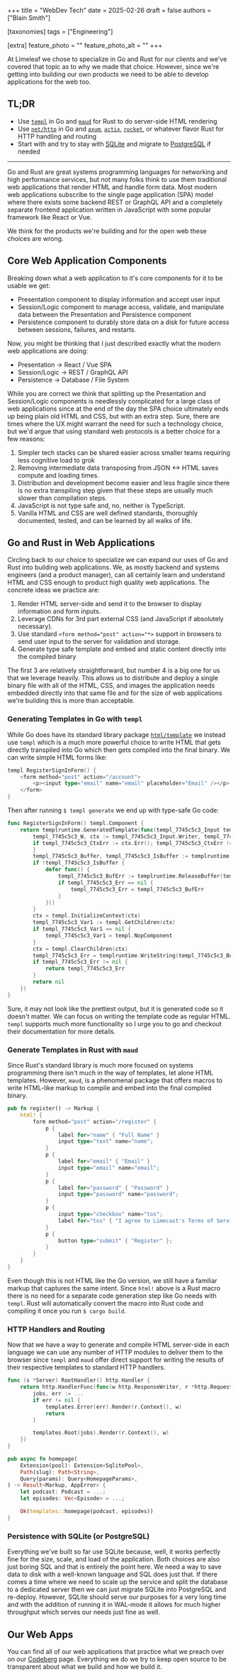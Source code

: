 +++
title = "WebDev Tech"
date = 2025-02-26
draft = false
authors = ["Blain Smith"]

[taxonomies]
tags = ["Engineering"]

[extra]
feature_photo = ""
feature_photo_alt = ""
+++

At Limeleaf we chose to specialize in Go and Rust for our clients and we've covered that topic as to why we made that choice. However, since we're getting into building our own products we need to be able to develop applications for the web too.

<!-- more -->

## TL;DR

- Use [`templ`][0] in Go and [`maud`][1] for Rust to do server-side HTML rendering
- Use [`net/http`][2] in Go and [`axum`][3], [`actix`][4], [`rocket`][5], or whatever flavor Rust for HTTP handling and routing
- Start with and try to stay with [SQLite][6] and migrate to [PostgreSQL][7] if needed

---

Go and Rust are great systems programming languages for networking and high performance services, but not many folks think to use them traditional web applications that render HTML and handle form data. Most modern web applications subscribe to the single page application (SPA) model where there exists some backend REST or GraphQL API and a completely separate frontend application written in JavaScript with some popular framework like React or Vue. 

We think for the products we're building and for the open web these choices are wrong.

## Core Web Application Components

Breaking down what a web application to it's core components for it to be usable we get:

- Presentation component to display information and accept user input
- Session/Logic component to manage access, validate, and manipulate data between the Presentation and Persistence component
- Persistence component to durably store data on a disk for future access between sessions, failures, and restarts.

Now, you might be thinking that I just described exactly what the modern web applications are doing:

- Presentation -> React / Vue SPA
- Session/Logic -> REST / GraphQL API
- Persistence -> Database / File System

While you are correct we think that splitting up the Presentation and Session/Logic components is needlessly complicated for a large class of web applications since at the end of the day the SPA choice ultimately ends up being plain old HTML and CSS, but with an extra step. Sure, there are times where the UX might warrant the need for such a technology choice, but we'd argue that using standard web protocols is a better choice for a few reasons:

1. Simpler tech stacks can be shared easier across smaller teams requiring less cognitive load to grok
2. Removing intermediate data transposing from JSON <-> HTML saves compute and loading times.
3. Distribution and development become easier and less fragile since there is no extra transpiling step given that these steps are usually much slower than compilation steps.
4. JavaScript is not type safe and, no, neither is TypeScript.
5. Vanilla HTML and CSS are well defined standards, thoroughly documented, tested, and can be learned by all walks of life.

## Go and Rust in Web Applications

Circling back to our choice to specialize we can expand our uses of Go and Rust into building web applications. We, as mostly backend and systems engineers (and a product manager), can all certainly learn and understand HTML and CSS enough to product high quality web applications. The concrete ideas we practice are:

1. Render HTML server-side and send it to the browser to display information and form inputs.
2. Leverage CDNs for 3rd part external CSS (and JavaScript if absolutely necessary).
3. Use standard `<form method="post" action="*>` support in browsers to send user input to the server for validation and storage.
4. Generate type safe template and embed and static content directly into the compiled binary

The first 3 are relatively straightforward, but number 4 is a big one for us that we leverage heavily. This allows us to distribute and deploy a single binary file with all of the HTML, CSS, and images the application needs embedded directly into that same file and for the size of web applications we're building this is more than acceptable.

### Generating Templates in Go with `templ`

While Go does have its standard library package [`html/template`][8] we instead use `templ` which is a much more powerful choice to write HTML that gets directly transpiled into Go which then gets compiled into the final binary.  We can write simple HTML forms like:

```go
templ RegisterSignInForm() {
	<form method="post" action="/account">
		<p><input type="email" name="email" placeholder="Email" /></p>                   <p><button type="submit">Submit</button></p>
	</form>
}
```

Then after running `$ templ generate` we end up with type-safe Go code:

```go
func RegisterSignInForm() templ.Component {   
	return templruntime.GeneratedTemplate(func(templ_7745c5c3_Input templruntime.GeneratedComponentInput) (templ_7745c5c3_Err error) {
		templ_7745c5c3_W, ctx := templ_7745c5c3_Input.Writer, templ_7745c5c3_Input.Context
		if templ_7745c5c3_CtxErr := ctx.Err(); templ_7745c5c3_CtxErr != nil {                return templ_7745c5c3_CtxErr    
		}                                
		templ_7745c5c3_Buffer, templ_7745c5c3_IsBuffer := templruntime.GetBuffer(templ_7745c5c3_W)
		if !templ_7745c5c3_IsBuffer {
			defer func() {
				templ_7745c5c3_BufErr := templruntime.ReleaseBuffer(templ_7745c5c3_Buffer)
				if templ_7745c5c3_Err == nil {
					templ_7745c5c3_Err = templ_7745c5c3_BufErr
				}
			}()
		}
		ctx = templ.InitializeContext(ctx)
		templ_7745c5c3_Var1 := templ.GetChildren(ctx)
		if templ_7745c5c3_Var1 == nil {
			templ_7745c5c3_Var1 = templ.NopComponent
		}
		ctx = templ.ClearChildren(ctx)
		templ_7745c5c3_Err = templruntime.WriteString(templ_7745c5c3_Buffer, 1, "<form method=\"post\" action=\"/account\"><p><input type=\"email\" name=\"email\" placeholder=\"Email\"></p><p><button type=\"submit\">Submit</button></p></form>")
		if templ_7745c5c3_Err != nil {
			return templ_7745c5c3_Err
		}
		return nil
	})
}
```

Sure, it may not look like the prettiest output, but it is generated code so it doesn't matter. We can focus on writing the template code as regular HTML. `templ` supports much more functionality so I urge you to go and checkout their documentation for more details.

### Generate Templates in Rust with `maud`

Since Rust's standard library is much more focused on systems programming there isn't much in the way of templates, let alone HTML templates. However, `maud`, is a phenomenal package that offers macros to write HTML-like markup to compile and embed into the final compiled binary. 

```rust
pub fn register() -> Markup {
    html! {
        form method="post" action="/register" {
            p {
                label for="name" { "Full Name" }
                input type="text" name="name";
            }
            p {
                label for="email" { "Email" }
                input type="email" name="email";
            }
            p {
                label for="password" { "Password" }
                input type="password" name="password";
            }
            p {
                input type="checkbox" name="tos";
                label for="tos" { "I agree to Limecast's Terms of Service" }
            }
            p {
                button type="submit" { "Register" };
            }
        }
    }
}
```

Even though this is not HTML like the Go version, we still have a familiar markup that captures the same intent. Since `html!` above is a Rust macro there is no need for a separate code generation step like Go needs with `templ`. Rust will automatically convert the macro into Rust code and compiling it once you run `$ cargo build`.

### HTTP Handlers and Routing

Now that we have a way to generate and compile HTML server-side in each language we can use any number of HTTP modules to deliver them to the browser since `templ` and `maud` offer direct support for writing the results of their respective templates to standard HTTP handlers.

```go
func (s *Server) RootHandler() http.Handler {
	return http.HandlerFunc(func(w http.ResponseWriter, r *http.Request) {
		jobs, err := ...
		if err != nil {
			templates.Error(err).Render(r.Context(), w)
			return
		}

		templates.Root(jobs).Render(r.Context(), w)
	})
}
```

```rust
pub async fn homepage(
    Extension(pool): Extension<SqlitePool>,
    Path(slug): Path<String>,
    Query(params): Query<HomepageParams>,
) -> Result<Markup, AppError> {
    let podcast: Podcast = ...;
    let episodes: Vec<Episode> = ...;

    Ok(templates::homepage(podcast, episodes))
}
```

### Persistence with SQLite (or PostgreSQL)

Everything we've built so far use SQLite because, well, it works perfectly fine for the size, scale, and load of the application. Both choices are also just boring SQL and that is entirely the point here. We need a way to save data to disk with a well-known language and SQL does just that. If there comes a time where we need to scale up the service and split the database to a dedicated server then we can just migrate SQLite into PostgreSQL and re-deploy. However, SQLite should serve our purposes for a very long time and with the addition of running it in WAL-mode it allows for much higher throughput which serves our needs just fine as well.

## Our Web Apps

You can find all of our web applications that practice what we preach over on our [Codeberg](https://codeberg.org/limeleaf) page. Everything we do we try to keep open source to be transparent about what we build and how we build it.

[0]: https://templ.guide
[1]: https://maud.lambda.xyz
[2]: https://pkg.go.dev/net/http
[3]: https://docs.rs/axum
[4]: https://docs.rs/actix
[5]: https://docs.rs/rocket
[6]: https://sqlite.org
[7]: https://www.postgresql.org
[8]: https://pkg.go.dev/html/template
